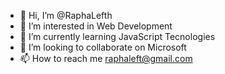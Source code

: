 - 👋 Hi, I’m @RaphaLefth
- 👀 I’m interested in Web Development
- 🌱 I’m currently learning JavaScript Tecnologies
- 💞️ I’m looking to collaborate on Microsoft
- 📫 How to reach me raphaleft@gmail.com

<!---
RaphaLefth/RaphaLefth is a ✨ special ✨ repository because its `README.md` (this file) appears on your GitHub profile.
You can click the Preview link to take a look at your changes.
--->
